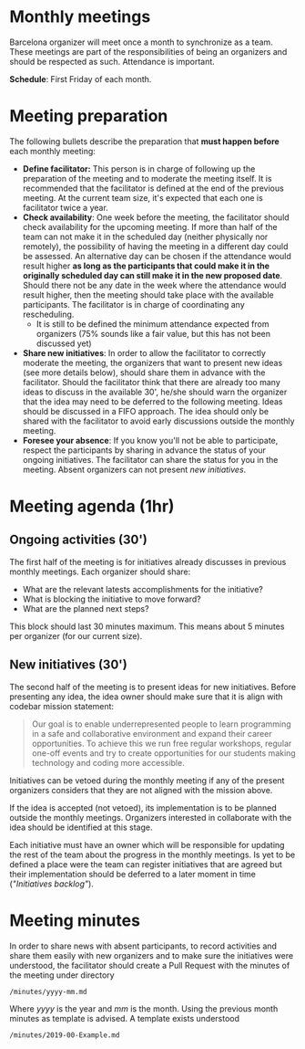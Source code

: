 # Monthly meetings

Barcelona organizer will meet once a month to synchronize as a team.
These meetings are part of the responsibilities of being an organizers and should be respected as such. Attendance is important.

**Schedule**: First Friday of each month.

# Meeting preparation
The following bullets describe the preparation that **must happen before** each monthly meeting:
* **Define facilitator:** This person is in charge of following up the preparation of the meeting and to moderate the meeting itself. It is recommended that the facilitator is defined at the end of the previous meeting. At the current team size, it's expected that each one is facilitator twice a year.
* **Check availability**: One week before the meeting, the facilitator should check availability for the upcoming meeting. If more than half of the team can not make it in the scheduled day (neither physically nor remotely), the possibility of having the meeting in a different day could be assessed. An alternative day can be chosen if the attendance would result higher **as long as the participants that could make it in the originally scheduled day can still make it in the new proposed date**. Should there not be any date in the week where the attendance would result higher, then the meeting should take place with the available participants. The facilitator is in charge of coordinating any rescheduling.
    * It is still to be defined the minimum attendance expected from organizers (75% sounds like a fair value, but this has not been discussed yet)
* **Share new initiatives**: In order to allow the facilitator to correctly moderate the meeting, the organizers that want to present new ideas (see more details below), should share them in advance with the facilitator. Should the facilitator think that there are already too many ideas to discuss in the available 30', he/she should warn the organizer that the idea may need to be deferred to the following meeting. Ideas should be discussed in a FIFO approach. The idea should only be shared with the facilitator to avoid early discussions outside the monthly meeting.
* **Foresee your absence**: If you know you'll not be able to participate, respect the participants by sharing in advance the status of your ongoing initiatives. The facilitator can share the status for you in the meeting. Absent organizers can not present _new initiatives_.

# Meeting agenda (1hr)

## Ongoing activities (30')
The first half of the meeting is for initiatives already discusses in previous monthly meetings. Each organizer should share:
  * What are the relevant latests accomplishments for the initiative?
  * What is blocking the initiative to move forward?
  * What are the planned next steps?

This block should last 30 minutes maximum. This means about 5 minutes per organizer (for our current size).

## New initiatives (30')
The second half of the meeting is to present ideas for new initiatives. Before presenting any idea, the idea owner should make sure that it is align with codebar mission statement:

> Our goal is to enable underrepresented people to learn programming in a safe and collaborative environment and expand their career opportunities. To achieve this we run free regular workshops, regular one-off events and try to create opportunities for our students making technology and coding more accessible.

Initiatives can be vetoed during the monthly meeting if any of the present organizers considers that they are not aligned with the mission above.

If the idea is accepted (not vetoed), its implementation is to be planned outside the monthly meetings. Organizers interested in collaborate with the idea should be identified at this stage.

Each initiative must have an owner which will be responsible for updating the rest of the team about the progress in the monthly meetings. Is yet to be defined a place were the team can register initiatives that are agreed but their implementation should be deferred to a later moment in time (_"Initiatives backlog"_).

# Meeting minutes
In order to share news with absent participants, to record activities and share them easily with new organizers and to make sure the initiatives were understood, the facilitator should create a Pull Request with the minutes of the meeting under directory
```
/minutes/yyyy-mm.md
```
Where _yyyy_ is the year and _mm_ is the month. Using the previous month minutes as template is advised. A template exists understood
```
/minutes/2019-00-Example.md
```
